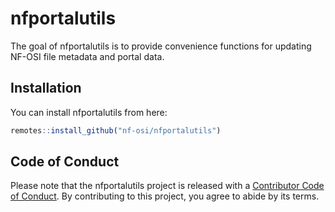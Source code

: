 
# nfportalutils

<!-- badges: start -->
<!-- badges: end -->

The goal of nfportalutils is to provide convenience functions for updating NF-OSI file metadata and portal data. 

## Installation

You can install nfportalutils from here:

``` r
remotes::install_github("nf-osi/nfportalutils")
```


## Code of Conduct
  
Please note that the nfportalutils project is released with a [Contributor Code of Conduct](https://contributor-covenant.org/version/2/0/CODE_OF_CONDUCT.html). By contributing to this project, you agree to abide by its terms.

